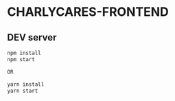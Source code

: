 # CHARLYCARES-FRONTEND

## DEV server

```sh
npm install
npm start

OR

yarn install
yarn start

```

